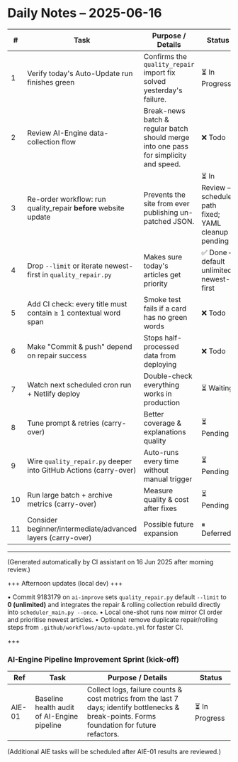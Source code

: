 # Daily Notes – 2025-06-16

| # | Task | Purpose / Details | Status |
|---|------|-------------------|--------|
| 1 | Verify today's Auto-Update run finishes green | Confirms the `quality_repair` import fix solved yesterday's failure. | ⏳ In Progress |
| 2 | Review AI-Engine data-collection flow | Break-news batch & regular batch should merge into one pass for simplicity and speed. | ❌ Todo |
| 3 | Re-order workflow: run quality_repair **before** website update | Prevents the site from ever publishing un-patched JSON. | ⏳ In Review – scheduler path fixed; YAML cleanup pending |
| 4 | Drop `--limit` or iterate newest-first in `quality_repair.py` | Makes sure today's articles get priority | ✅ Done – default unlimited, newest-first |
| 5 | Add CI check: every title must contain ≥ 1 contextual word span | Smoke test fails if a card has no green words | ❌ Todo |
| 6 | Make "Commit & push" depend on repair success | Stops half-processed data from deploying | ❌ Todo |
| 7 | Watch next scheduled cron run + Netlify deploy | Double-check everything works in production | ⏳ Waiting |
| 8 | Tune prompt & retries (carry-over) | Better coverage & explanations quality | ⏳ Pending |
| 9 | Wire `quality_repair.py` deeper into GitHub Actions (carry-over) | Auto-runs every time without manual trigger | ⏳ Pending |
|10 | Run large batch + archive metrics (carry-over) | Measure quality & cost after fixes | ⏳ Pending |
|11 | Consider beginner/intermediate/advanced layers (carry-over) | Possible future expansion | ⏸ Deferred |

---

(Generated automatically by CI assistant on 16 Jun 2025 after morning review.) 

+++ Afternoon updates (local dev) +++

• Commit 9183179 on `ai-improve` sets `quality_repair.py` default `--limit` to **0 (unlimited)** and integrates the repair & rolling collection rebuild directly into `scheduler_main.py --once`.
• Local one-shot runs now mirror CI order and prioritise newest articles.
• Optional: remove duplicate repair/rolling steps from `.github/workflows/auto-update.yml` for faster CI. 

+++
### AI-Engine Pipeline Improvement Sprint (kick-off)

| Ref | Task | Purpose / Details | Status |
|-----|------|-------------------|--------|
| AIE-01 | Baseline health audit of AI-Engine pipeline | Collect logs, failure counts & cost metrics from the last 7 days; identify bottlenecks & break-points. Forms foundation for future refactors. | ⏳ In Progress |

(Additional AIE tasks will be scheduled after AIE-01 results are reviewed.) 